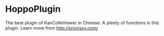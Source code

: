 # HoppoPlugin
The best plugin of KanColleViewer in Chinese.
A plenty of functions in this plugin. 
Learn more from http://provissy.com/
